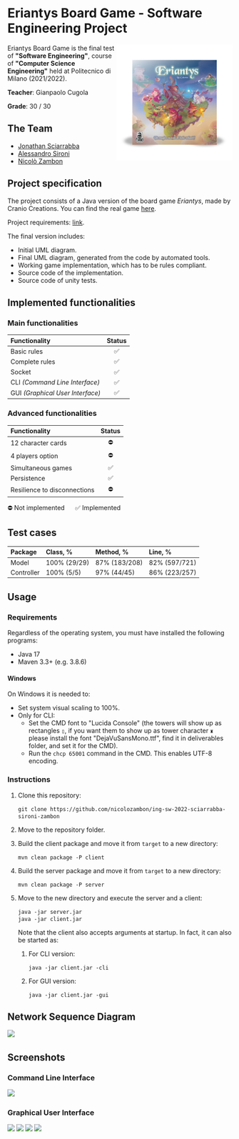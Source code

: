 # Eriantys Board Game - Software Engineering Project

<img src="https://github.com/nicolozambon/ing-sw-2022-sciarrabba-sironi-zambon/blob/master/src/main/resources/assets/gui/images/Eriantys_Scatola.png?raw=true" width="260" align="right" />

Eriantys Board Game is the final test of **"Software Engineering"**, course of **"Computer Science Engineering"** held at Politecnico di Milano (2021/2022).

**Teacher**: Gianpaolo Cugola

**Grade**: 30 / 30

## The Team
* [Jonathan Sciarrabba](https://github.com/jonnysciar)
* [Alessandro Sironi](https://github.com/alessandrosironi)
* [Nicolò Zambon](https://github.com/nicolozambon)

## Project specification
The project consists of a Java version of the board game *Eriantys*, made by Cranio Creations. You can find the real game [here](https://www.craniocreations.it/prodotto/eriantys/).

Project requirements: [link](https://github.com/nicolozambon/ing-sw-2022-sciarrabba-sironi-zambon/blob/master/resources/requirements.pdf?raw=true).

The final version includes:
* Initial UML diagram.
* Final UML diagram, generated from the code by automated tools.
* Working game implementation, which has to be rules compliant.
* Source code of the implementation.
* Source code of unity tests.

## Implemented functionalities

### Main functionalities
| Functionality                    | Status |
|:---------------------------------|:------:|
| Basic rules                      |   ✅    |
| Complete rules                   |   ✅    |
| Socket                           |   ✅    |
| CLI _(Command Line Interface)_   |   ✅    |
| GUI _(Graphical User Interface)_ |   ✅    |

### Advanced functionalities
| Functionality                | Status |
|:-----------------------------|:------:|
| 12 character cards           |   ⛔    |
| 4 players option             |   ⛔    |
| Simultaneous games           |   ✅    |
| Persistence                  |   ✅    |
| Resilience to disconnections |   ⛔    |

⛔ Not implemented &nbsp;&nbsp;&nbsp;&nbsp; ✅ Implemented

## Test cases
| Package    | Class, %     | Method, %     | Line, %       |
|:-----------|:-------------|:--------------|:--------------|
| Model      | 100% (29/29) | 87% (183/208) | 82% (597/721) |
| Controller | 100% (5/5)   | 97% (44/45)   | 86% (223/257) |

## Usage

### Requirements

Regardless of the operating system, you must have installed the following programs:
- Java 17
- Maven 3.3+ (e.g. 3.8.6)

#### Windows
On Windows it is needed to:
- Set system visual scaling to 100%.
- Only for CLI:
  - Set the CMD font to "Lucida Console" (the towers will show up as rectangles `▯`, if you want them to show up as tower character `♜` please install the font "DejaVuSansMono.ttf", find it in deliverables folder, and set it for the CMD).
  - Run the `chcp 65001` command in the CMD. This enables UTF-8 encoding.

### Instructions
1. Clone this repository:
    ```shell
   git clone https://github.com/nicolozambon/ing-sw-2022-sciarrabba-sironi-zambon
   ```
2. Move to the repository folder.
3. Build the client package and move it from `target` to a new directory:

    ```shell
    mvn clean package -P client
    ```
4. Build the server package and move it from `target` to a new directory:

    ```shell
    mvn clean package -P server
    ```
5. Move to the new directory and execute the server and a client:
    ```shell
    java -jar server.jar
    java -jar client.jar
    ```
   Note that the client also accepts arguments at startup. In fact, it can also be started as:
   1. For CLI version:
   
       ```shell
       java -jar client.jar -cli
       ```
   2. For GUI version:
   
       ```shell
       java -jar client.jar -gui
       ```

## Network Sequence Diagram
<img src="https://github.com/nicolozambon/ing-sw-2022-sciarrabba-sironi-zambon/blob/master/resources/network_sequence_diagram/network_sequence_diagram.png?raw=true" />

## Screenshots
### Command Line Interface
<img src="https://github.com/nicolozambon/ing-sw-2022-sciarrabba-sironi-zambon/blob/master/resources/screenshots/demo_cli.png?raw=true" />

### Graphical User Interface
<img src="https://github.com/nicolozambon/ing-sw-2022-sciarrabba-sironi-zambon/blob/master/resources/screenshots/demo_gui_start.png?raw=true" />

<img src="https://github.com/nicolozambon/ing-sw-2022-sciarrabba-sironi-zambon/blob/master/resources/screenshots/demo_gui_lobby.png?raw=true" />

<img src="https://github.com/nicolozambon/ing-sw-2022-sciarrabba-sironi-zambon/blob/master/resources/screenshots/demo_gui_select_wizard.png?raw=true" />

<img src="https://github.com/nicolozambon/ing-sw-2022-sciarrabba-sironi-zambon/blob/master/resources/screenshots/demo_gui.png?raw=true" />
